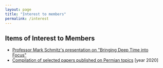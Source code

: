 ```yaml
---
layout: page
title: "Interest to members"
permalink: /interest
---
```

## Items of Interest to Members

* [Professor Mark Schmitz's presentation on "Bringing Deep Time into Focus"](http://stratigraphy.org/subcommission-permian/Interests/Mark)
* [Compilation of selected papers published on Permian topics](http://stratigraphy.org/subcommission-permian/Interests/2020) [year 2020]

